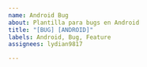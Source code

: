 ```yaml
---
name: Android Bug
about: Plantilla para bugs en Android
title: "[BUG] [ANDROID]"
labels: Android, Bug, Feature
assignees: lydian9817

---
```



